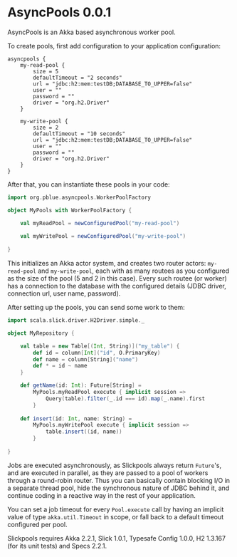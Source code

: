 AsyncPools 0.0.1
================

AsyncPools is an Akka based asynchronous worker pool.

To create pools, first add configuration to your application configuration:
```
asyncpools {
	my-read-pool {
		size = 5
		defaultTimeout = "2 seconds"
		url = "jdbc:h2:mem:testDB;DATABASE_TO_UPPER=false"
		user = ""
		password = ""
		driver = "org.h2.Driver"
	}
	
	my-write-pool {
		size = 2
		defaultTimeout = "10 seconds"
		url = "jdbc:h2:mem:testDB;DATABASE_TO_UPPER=false"
		user = ""
		password = ""
		driver = "org.h2.Driver"
	}
}
```
After that, you can instantiate these pools in your code:
```scala
import org.pblue.asyncpools.WorkerPoolFactory

object MyPools with WorkerPoolFactory {

	val myReadPool = newConfiguredPool("my-read-pool")
	
	val myWritePool = newConfiguredPool("my-write-pool")
	
}
```
This initializes an Akka actor system, and creates two router actors: ```my-read-pool``` and ```my-write-pool```, each with as many routees as you configured as the size of the pool (5 and 2 in this case). Every such routee (or worker) has a connection to the database with the configured details (JDBC driver, connection url, user name, password).

After setting up the pools, you can send some work to them:
```scala
import scala.slick.driver.H2Driver.simple._

object MyRepository {

	val table = new Table[(Int, String)]("my_table") {
		def id = column[Int]("id", O.PrimaryKey)
		def name = column[String]("name")
		def * = id ~ name
	}

	def getName(id: Int): Future[String] =
		MyPools.myReadPool execute { implicit session =>
			Query(table).filter(_.id === id).map(_.name).first
		}
		
	def insert(id: Int, name: String) =
		MyPools.myWritePool execute { implicit session =>
			table.insert((id, name))
		}
		
}
```
Jobs are executed asynchronously, as Slickpools always return ```Future```'s, and are executed in parallel, as they are passed to a pool of workers through a round-robin router. Thus you can basically contain blocking I/O in a separate thread pool, hide the synchronous nature of JDBC behind it, and continue coding in a reactive way in the rest of your application.

You can set a job timeout for every ```Pool.execute``` call by having an implicit value of type ```akka.util.Timeout``` in scope, or fall back to a default timeout configured per pool. 

Slickpools requires Akka 2.2.1, Slick 1.0.1, Typesafe Config 1.0.0, H2 1.3.167 (for its unit tests) and Specs 2.2.1.
